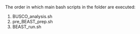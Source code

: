 The order in which main bash scripts in the folder are executed:

1) BUSCO_analysis.sh
2) pre_BEAST_prep.sh
3) BEAST_run.sh
